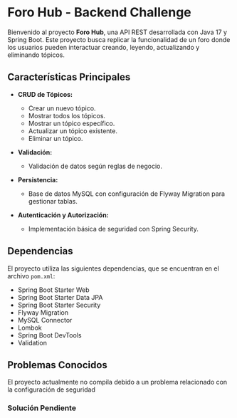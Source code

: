 # Foro Hub - Backend Challenge

Bienvenido al proyecto **Foro Hub**, una API REST desarrollada con Java 17 y Spring Boot. Este proyecto busca replicar la funcionalidad de un foro donde los usuarios pueden interactuar creando, leyendo, actualizando y eliminando tópicos.

## Características Principales

- **CRUD de Tópicos:**
  - Crear un nuevo tópico.
  - Mostrar todos los tópicos.
  - Mostrar un tópico específico.
  - Actualizar un tópico existente.
  - Eliminar un tópico.

- **Validación:**
  - Validación de datos según reglas de negocio.

- **Persistencia:**
  - Base de datos MySQL con configuración de Flyway Migration para gestionar tablas.

- **Autenticación y Autorización:**
  - Implementación básica de seguridad con Spring Security.

## Dependencias

El proyecto utiliza las siguientes dependencias, que se encuentran en el archivo `pom.xml`:

- Spring Boot Starter Web
- Spring Boot Starter Data JPA
- Spring Boot Starter Security
- Flyway Migration
- MySQL Connector
- Lombok
- Spring Boot DevTools
- Validation

## Problemas Conocidos

El proyecto actualmente no compila debido a un problema relacionado con la configuración de seguridad

### Solución Pendiente

